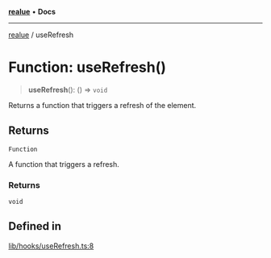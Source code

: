 [**realue**](../README.md) • **Docs**

***

[realue](../README.md) / useRefresh

# Function: useRefresh()

> **useRefresh**(): () => `void`

Returns a function that triggers a refresh of the element.

## Returns

`Function`

A function that triggers a refresh.

### Returns

`void`

## Defined in

[lib/hooks/useRefresh.ts:8](https://github.com/nevoland/realue/blob/bda2c81a122722d2211255b398b35c625b1e6a1c/lib/hooks/useRefresh.ts#L8)
